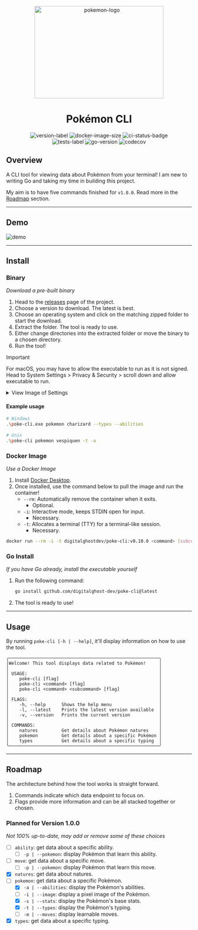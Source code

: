 <div align="center">
    <img height="250" width="350" src="https://cdn.simpleicons.org/pokemon/FFCC00" alt="pokemon-logo"/>
    <h1>Pokémon CLI</h1>
    <img src="https://img.shields.io/github/v/release/digitalghost-dev/poke-cli?style=flat-square&logo=git&logoColor=FFCC00&label=Release%20Version&labelColor=EEE&color=FFCC00" alt="version-label">
    <img src="https://img.shields.io/docker/image-size/digitalghostdev/poke-cli/v0.10.0?arch=arm64&style=flat-square&logo=docker&logoColor=FFCC00&labelColor=EEE&color=FFCC00" alt="docker-image-size">
    <img src="https://img.shields.io/github/actions/workflow/status/digitalghost-dev/poke-cli/ci.yml?branch=main&style=flat-square&logo=github&logoColor=FFCC00&label=CI&labelColor=EEE&color=FFCC00" alt="ci-status-badge">
</div>
<div align="center">
    <img src="https://img.shields.io/github/actions/workflow/status/digitalghost-dev/poke-cli/go_test.yml?style=flat-square&logo=go&logoColor=00ADD8&label=Tests&labelColor=EEE&color=00ADD8" alt="tests-label">
    <img src="https://img.shields.io/github/go-mod/go-version/digitalghost-dev/poke-cli?style=flat-square&logo=Go&labelColor=EEE&color=00ADD8" alt="go-version"/>
    <img src="https://img.shields.io/codecov/c/github/digitalghost-dev/poke-cli?token=05GBSAOQIT&style=flat-square&logo=codecov&logoColor=00ADD8&labelColor=EEE&color=00ADD8" alt="codecov"/>
</div>

## Overview
A CLI tool for viewing data about Pokémon from your terminal! I am new to writing Go and taking my time in building this 
project. 

My aim is to have five commands finished for `v1.0.0`. Read more in the [Roadmap](#roadmap) section.

---
## Demo
![demo](https://poke-cli-s3-bucket.s3.us-west-2.amazonaws.com/demo-v0.10.0.gif)

---
## Install

### Binary
_Download a pre-built binary_

1. Head to the [releases](https://github.com/digitalghost-dev/poke-cli/releases) page of the project.
2. Choose a version to download. The latest is best.
3. Choose an operating system and click on the matching zipped folder to start the download.
4. Extract the folder. The tool is ready to use.
5. Either change directories into the extracted folder or move the binary to a chosen directory.
6. Run the tool!

> [!IMPORTANT]
> For macOS, you may have to allow the executable to run as it is not signed. Head to System Settings > Privacy & Security > scroll down and allow executable to run.

<details>

<summary>View Image of Settings</summary>

![settings](https://pokemon-objects.nyc3.digitaloceanspaces.com/macos_settings.png)

</details>


 #### Example usage
  ```bash
  # Windows
  .\poke-cli.exe pokemon charizard --types --abilities
   
  # Unix
  .\poke-cli pokemon vespiquen -t -a
  ```

### Docker Image
_Use a Docker Image_

1. Install [Docker Desktop](https://www.docker.com/products/docker-desktop/).
2. Once installed, use the command below to pull the image and run the container!
   * `--rm`: Automatically remove the container when it exits. 
     * Optional.
   * `-i`: Interactive mode, keeps STDIN open for input.
     * Necessary.
   * `-t`: Allocates a terminal (TTY) for a terminal-like session.
     * Necessary.

```bash
docker run --rm -i -t digitalghostdev/poke-cli:v0.10.0 <command> [subcommand] flag]
```

### Go Install
_If you have Go already, install the executable yourself_

1. Run the following command:
   ```bash
   go install github.com/digitalghost-dev/poke-cli@latest
   ```
2. The tool is ready to use!
---
## Usage
By running `poke-cli [-h | --help]`, it'll display information on how to use the tool. 
```
╭─────────────────────────────────────────────────────────╮
│Welcome! This tool displays data related to Pokémon!     │
│                                                         │
│ USAGE:                                                  │
│    poke-cli [flag]                                      │
│    poke-cli <command> [flag]                            │
│    poke-cli <command> <subcommand> [flag]               │
│                                                         │
│ FLAGS:                                                  │
│    -h, --help      Shows the help menu                  │
│    -l, --latest    Prints the latest version available  │
│    -v, --version   Prints the current version           │
│                                                         │
│ COMMANDS:                                               │
│    natures         Get details about Pokémon natures    │
│    pokemon         Get details about a specific Pokémon │
│    types           Get details about a specific typing  │
╰─────────────────────────────────────────────────────────╯

```

---
## Roadmap
The architecture behind how the tool works is straight forward.
1. Commands indicate which data endpoint to focus on.
2. Flags provide more information and can be all stacked together or chosen.

### Planned for Version 1.0.0

_Not 100% up-to-date, may add or remove some of these choices_

- [ ] `ability`: get data about a specific ability.
    - [ ] `-p | --pokemon`: display Pokémon that learn this ability.
- [ ] `move`: get data about a specific move.
    - [ ] `-p | --pokemon`: display Pokémon that learn this move.
- [x] `natures`: get data about natures.
- [ ] `pokemon`: get data about a specific Pokémon.
   - [x] `-a | --abilities`: display the Pokémon's abilities.
   - [ ] `-i | --image`: display a pixel image of the Pokémon.
   - [x] `-s | --stats`: display the Pokémon's base stats.
   - [x] `-t | --types`: display the Pokémon's typing.
   - [ ] `-m | --moves`: display learnable moves.
- [x] `types`: get data about a specific typing.

